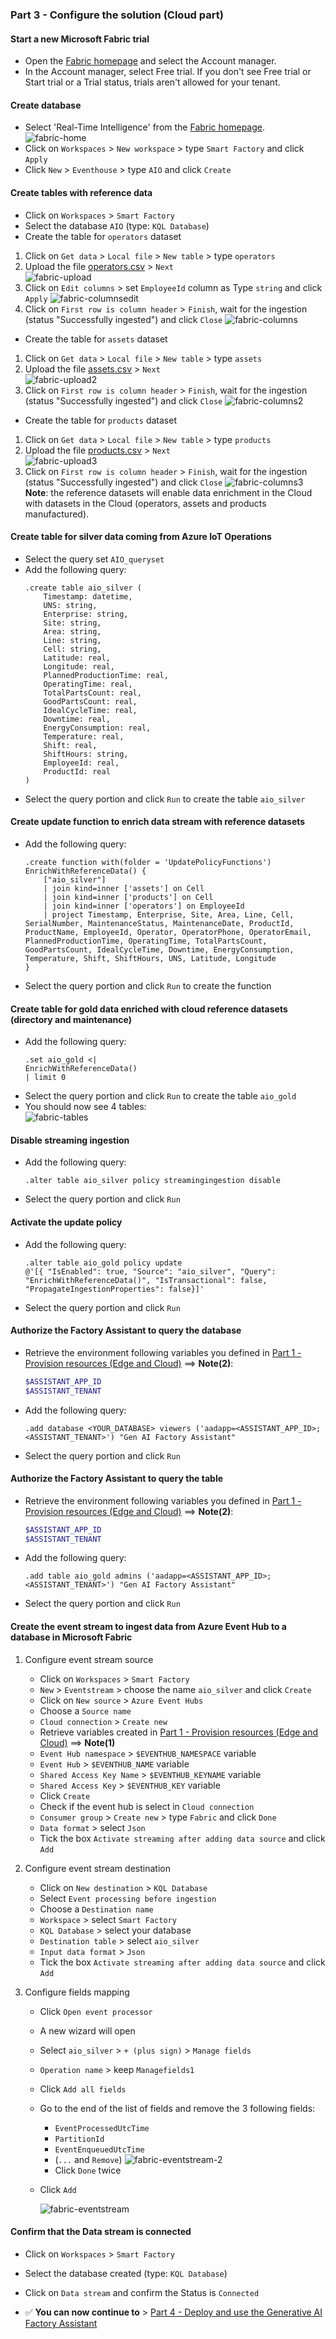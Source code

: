 ### Part 3 - Configure the solution (Cloud part)

#### Start a new Microsoft Fabric trial

- Open the [Fabric homepage](https://app.fabric.microsoft.com/home) and select the Account manager.
- In the Account manager, select Free trial. If you don't see Free trial or Start trial or a Trial status, trials aren't allowed for your tenant.

#### Create database
- Select 'Real-Time Intelligence' from the [Fabric homepage](https://app.powerbi.com/home?experience=kusto).  
![fabric-home](./artifacts/media/fabric-home.png "fabric-home")
- Click on `Workspaces` > `New workspace` > type `Smart Factory` and click `Apply`
- Click `New` > `Eventhouse` > type `AIO` and click `Create`

#### Create tables with reference data
- Click on `Workspaces` > `Smart Factory`
- Select the database `AIO` (type: `KQL Database`)
- Create the table for `operators` dataset
1. Click on `Get data` > `Local file` > `New table` > type `operators`
2. Upload the file [operators.csv](./artifacts/templates/fabric/reference-datasets/operators.csv) > `Next`  
![fabric-upload](./artifacts/media/fabric_operators-1.png "fabric-upload")
3. Click on `Edit columns` > set `EmployeeId` column as Type `string` and click `Apply`
![fabric-columnsedit](./artifacts/media/fabric_operators-2.png "fabric-columnsedit")
4. Click on `First row is column header` > `Finish`, wait for the ingestion (status "Successfully ingested") and click `Close`
![fabric-columns](./artifacts/media/fabric_operators-3.png "fabric-columns")
- Create the table for `assets` dataset
1. Click on `Get data` > `Local file` > `New table` > type `assets`
2. Upload the file [assets.csv](./artifacts/templates/fabric/reference-datasets/assets.csv) > `Next`  
![fabric-upload2](./artifacts/media/fabric_assets-1.png "fabric-upload2")
3. Click on `First row is column header` > `Finish`, wait for the ingestion (status "Successfully ingested") and click `Close`
![fabric-columns2](./artifacts/media/fabric_assets-2.png "fabric-columns2")
- Create the table for `products` dataset
1. Click on `Get data` > `Local file` > `New table` > type `products`
2. Upload the file [products.csv](./artifacts/templates/fabric/reference-datasets/products.csv) > `Next`  
![fabric-upload3](./artifacts/media/fabric_products-1.png "fabric-upload3")
3. Click on `First row is column header` > `Finish`, wait for the ingestion (status "Successfully ingested") and click `Close`
![fabric-columns3](./artifacts/media/fabric_products-2.png "fabric-columns3")
**Note**: the reference datasets will enable data enrichment in the Cloud with datasets in the Cloud (operators, assets and products manufactured).  

#### Create table for silver data coming from Azure IoT Operations
- Select the query set `AIO_queryset`
- Add the following query:
    ```
    .create table aio_silver (
        Timestamp: datetime,
        UNS: string,
        Enterprise: string,
        Site: string,
        Area: string,
        Line: string,
        Cell: string,
        Latitude: real,
        Longitude: real,
        PlannedProductionTime: real,
        OperatingTime: real,
        TotalPartsCount: real,
        GoodPartsCount: real,
        IdealCycleTime: real,
        Downtime: real,
        EnergyConsumption: real,
        Temperature: real,
        Shift: real,
        ShiftHours: string, 
        EmployeeId: real,
        ProductId: real
    )
    ```
- Select the query portion and click `Run` to create the table `aio_silver`

#### Create update function to enrich data stream with reference datasets
- Add the following query:
    ```
    .create function with(folder = 'UpdatePolicyFunctions') EnrichWithReferenceData() {
        ["aio_silver"]
        | join kind=inner ['assets'] on Cell
        | join kind=inner ['products'] on Cell
        | join kind=inner ['operators'] on EmployeeId
        | project Timestamp, Enterprise, Site, Area, Line, Cell, SerialNumber, MaintenanceStatus, MaintenanceDate, ProductId, ProductName, EmployeeId, Operator, OperatorPhone, OperatorEmail, PlannedProductionTime, OperatingTime, TotalPartsCount, GoodPartsCount, IdealCycleTime, Downtime, EnergyConsumption, Temperature, Shift, ShiftHours, UNS, Latitude, Longitude
    }
    ```
- Select the query portion and click `Run` to create the function

#### Create table for gold data enriched with cloud reference datasets (directory and maintenance)
- Add the following query:
    ```
    .set aio_gold <| 
    EnrichWithReferenceData()
    | limit 0
    ```
- Select the query portion and click `Run` to create the table `aio_gold`
- You should now see 4 tables:  
![fabric-tables](./artifacts/media/fabric5.png "fabric-tables")

#### Disable streaming ingestion
- Add the following query:
    ```
    .alter table aio_silver policy streamingingestion disable
    ```
- Select the query portion and click `Run`

#### Activate the update policy
- Add the following query:
    ```
    .alter table aio_gold policy update 
    @'[{ "IsEnabled": true, "Source": "aio_silver", "Query": "EnrichWithReferenceData()", "IsTransactional": false, "PropagateIngestionProperties": false}]'
    ```
- Select the query portion and click `Run`

#### Authorize the Factory Assistant to query the database
   - Retrieve the environment following variables you defined in [Part 1 - Provision resources (Edge and Cloud)](./INSTALL-1.md) ==> **Note(2)**:
     ```bash
     $ASSISTANT_APP_ID
     $ASSISTANT_TENANT
     ```
- Add the following query:
    ```
    .add database <YOUR_DATABASE> viewers ('aadapp=<ASSISTANT_APP_ID>;<ASSISTANT_TENANT>') "Gen AI Factory Assistant"
    ```
- Select the query portion and click `Run`

#### Authorize the Factory Assistant to query the table
   - Retrieve the environment following variables you defined in [Part 1 - Provision resources (Edge and Cloud)](./INSTALL-1.md) ==> **Note(2)**:
     ```bash
     $ASSISTANT_APP_ID
     $ASSISTANT_TENANT
     ```
- Add the following query:
    ```
    .add table aio_gold admins ('aadapp=<ASSISTANT_APP_ID>;<ASSISTANT_TENANT>') "Gen AI Factory Assistant"
    ```
- Select the query portion and click `Run`

#### Create the event stream to ingest data from Azure Event Hub to a database in Microsoft Fabric
1. Configure event stream source
    - Click on `Workspaces` > `Smart Factory`
    - `New` > `Eventstream` > choose the name `aio_silver` and click `Create`
    - Click on `New source` > `Azure Event Hubs`
    - Choose a `Source name`
    - `Cloud connection` > `Create new`
    - Retrieve variables created in [Part 1 - Provision resources (Edge and Cloud)](./INSTALL-1.md) ==> **Note(1)**
    - `Event Hub namespace` > `$EVENTHUB_NAMESPACE` variable
    - `Event Hub` > `$EVENTHUB_NAME` variable
    - `Shared Access Key Name` > `$EVENTHUB_KEYNAME` variable
    - `Shared Access Key` > `$EVENTHUB_KEY` variable
    - Click `Create`
    - Check if the event hub is select in `Cloud connection`
    - `Consumer group` > `Create new` > type `Fabric` and click `Done`
    - `Data format` > select `Json`
    - Tick the box `Activate streaming after adding data source` and click `Add`

2. Configure event stream destination
    - Click on `New destination` > `KQL Database`
    - Select `Event processing before ingestion`
    - Choose a `Destination name`
    - `Workspace` > select `Smart Factory`
    - `KQL Database` > select your database
    - `Destination table` > select `aio_silver`
    - `Input data format` > `Json`
    - Tick the box `Activate streaming after adding data source` and click `Add`

3. Configure fields mapping
    - Click `Open event processor`
    - A new wizard will open
    - Select `aio_silver` > `+ (plus sign)` > `Manage fields`
    - `Operation name` > keep `Managefields1`
    - Click `Add all fields`
    - Go to the end of the list of fields and remove the 3 following fields:
        - `EventProcessedUtcTime`
        - `PartitionId`
        - `EventEnqueuedUtcTime`
        - (`...` and `Remove`)
        ![fabric-eventstream-2](./artifacts/media/fabric6.png "fabric-eventstream-2")
        - Click `Done` twice
    - Click `Add`

        ![fabric-eventstream](./artifacts/media/fabric7.png "fabric-eventstream")

#### Confirm that the Data stream is connected
- Click on `Workspaces` > `Smart Factory`
- Select the database created (type: `KQL Database`)
- Click on `Data stream` and confirm the Status is `Connected`

- ✅ **You can now continue to** > [Part 4 - Deploy and use the Generative AI Factory Assistant](./INSTALL-4.md)